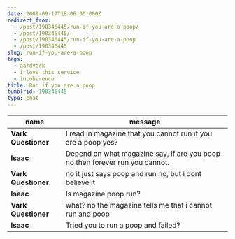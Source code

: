 ```yaml
---
date: 2009-09-17T18:06:00.000Z
redirect_from:
  - /post/190346445/run-if-you-are-a-poop/
  - /post/190346445/
  - /post/190346445/run-if-you-are-a-poop
  - /post/190346445
slug: run-if-you-are-a-poop
tags:
  - aardvark
  - i love this service
  - incoherence
title: Run if you are a poop
tumblrid: 190346445
type: chat
---
```

|name|message|
|-----|-----|
| **Vark Questioner** | I read in magazine that you cannot run if you are a poop yes? |
| **Isaac** | Depend on what magazine say, if are you poop no then forever run you cannot. |
| **Vark Questioner** | no it just says poop and run no, but i dont believe it |
| **Isaac** | Is magazine poop run? |
| **Vark Questioner** | what? no the magazine tells me that i cannot run and poop |
| **Isaac** | Tried you to run a poop and failed? |
